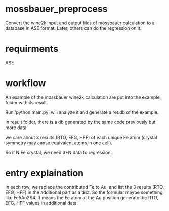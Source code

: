 # mossbauer_preprocess
Convert the wine2k input and output files of mossbauer calculation to a database in ASE format.
Later, others can do the regression on it.

# requirments
ASE

# workflow
An example of the mossbauer wine2k calculation are put into the example folder with its result.

Run 'python main.py' will analyze it and generate a ret.db of the example.

In result folder, there is a db generated by the same code previously but more data.

we care about 3 results (RTO, EFG, HFF) of each unique Fe atom (crystal symmetry may cause equivalent atoms in one cell).

So if N Fe crystal, we need 3\*N data to regression.

# entry explaination

In each row, we replace the contributed Fe to Au, and list the 3 results (RTO, EFG, HFF) in the additional part as a dict.
So the formular maybe something like Fe5Au2S4. 
It means the Fe atom at the Au position generate the RTO, EFG, HFF values in additional data.


